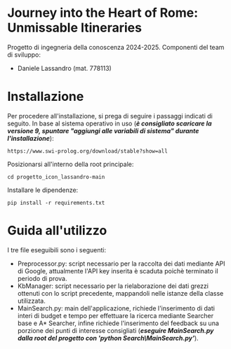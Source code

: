 # Journey into the Heart of Rome: Unmissable Itineraries

Progetto di ingegneria della conoscenza 2024-2025. 
Componenti del team di sviluppo:
 - Daniele Lassandro         (mat. 778113)

# Installazione
Per procedere all'installazione, si prega di seguire i passaggi indicati di seguito.
In base al sistema operativo in uso (***è consigliato scaricare la versione 9, spuntare "aggiungi alle variabili di sistema" durante l'installazione***):

`https://www.swi-prolog.org/download/stable?show=all`

Posizionarsi all'interno della root principale:

`cd progetto_icon_lassandro-main`

Installare le dipendenze:

`pip install -r requirements.txt`

# Guida all'utilizzo

I tre file eseguibili sono i seguenti:
- Preprocessor.py: script necessario per la raccolta dei dati mediante API di Google, attualmente l'API key inserita è scaduta poichè terminato il periodo di prova.
- KbManager: script necessario per la rielaborazione dei dati grezzi ottenuti con lo script precedente, mappandoli nelle istanze della classe utilizzata.
- MainSearch.py: main dell'applicazione, richiede l'inserimento di dati interi di budget e tempo per effettuare la ricerca mediante Searcher base e A* Searcher, infine richiede l'inserimento del feedback su una porzione dei punti di interesse consigliati (***eseguire MainSearch.py dalla root del progetto con 'python Search\MainSearch.py'***).
